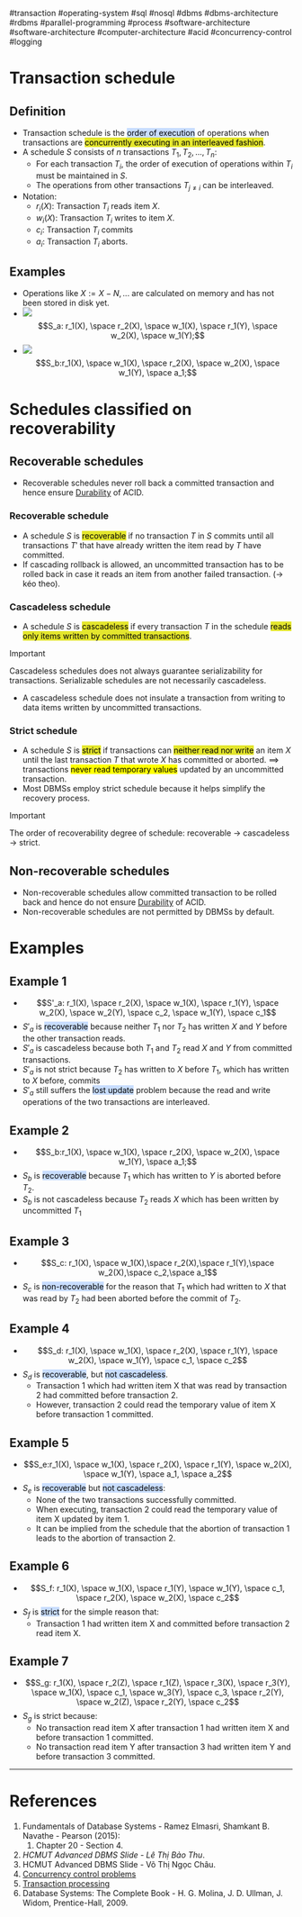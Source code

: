 #transaction #operating-system #sql #nosql #dbms #dbms-architecture #rdbms #parallel-programming #process 
#software-architecture #software-architecture #computer-architecture  #acid #concurrency-control #logging 

# Transaction schedule
## Definition
- Transaction schedule is the <mark style="background: #ADCCFFA6;">order of execution</mark> of operations when transactions are <mark style="background: #e4e62d;">concurrently executing in an interleaved fashion</mark>. 
- A schedule $S$ consists of $n$ transactions $T_1,T_2,...,T_n$:
	- For each transaction $T_i$, the order of execution of operations within $T_i$ must be maintained in $S$.
	- The operations from other transactions $T_{j \neq i}$ can be interleaved.
- Notation:
	- $r_i(X)$: Transaction $T_i$ reads item $X$.
	- $w_i(X)$: Transaction $T_i$ writes to item $X$.
	- $c_i$: Transaction $T_i$ commits
	- $a_i$: Transaction $T_i$ aborts.
## Examples
- Operations like $X := X-N,...$  are calculated on memory and has not been stored in disk yet.
- ![](Pasted%20image%2020241209092301.png) $$S_a: r_1(X), \space r_2(X), \space w_1(X), \space r_1(Y), \space w_2(X), \space w_1(Y);$$
- ![](Pasted%20image%2020241209092529.png) $$S_b:r_1(X), \space w_1(X), \space r_2(X), \space w_2(X), \space w_1(Y), \space a_1;$$
# Schedules classified on recoverability
## Recoverable schedules
- Recoverable schedules never roll back a committed transaction and hence ensure [Durability](Transaction%20processing.md#Durability) of ACID.
### Recoverable schedule
- A schedule $S$ is <mark style="background: #e4e62d;">recoverable</mark> if no transaction $T$ in $S$ commits until all transactions $T'$ that have already written the item read by $T$ have committed.
- If cascading rollback is allowed, an uncommitted transaction has to be rolled back in case it reads an item from another failed transaction. ($\rightarrow$ kéo theo). 
### Cascadeless schedule
- A schedule $S$ is <mark style="background: #e4e62d;">cascadeless</mark> if every transaction $T$ in the schedule <mark style="background: #e4e62d;">reads only items written by committed transactions</mark>.
>[!Important]
>Cascadeless schedules does not always guarantee serializability for transactions. Serializable schedules are not necessarily cascadeless.

- A cascadeless schedule does not insulate a transaction from writing to data items written by uncommitted transactions.
### Strict schedule
- A schedule $S$ is <mark style="background: #e4e62d;">strict</mark> if transactions can <mark style="background: #e4e62d;">neither read nor write</mark> an item $X$ until the last transaction $T$ that wrote $X$ has committed or aborted. $\implies$ transactions <mark class="hltr-yellow">never read temporary values</mark> updated by an uncommitted transaction.
- Most DBMSs employ strict schedule because it helps simplify the recovery process.

>[!Important]
>The order of recoverability degree of schedule: recoverable $\to$ cascadeless $\to$ strict.


## Non-recoverable schedules
- Non-recoverable schedules allow committed transaction to be rolled back and hence do not ensure [Durability](Transaction%20processing.md#Durability) of ACID.
- Non-recoverable schedules are not permitted by DBMSs by default.
# Examples
## Example 1
- $$S'_a: r_1(X), \space r_2(X), \space w_1(X), \space r_1(Y), \space w_2(X), \space w_2(Y), \space c_2, \space w_1(Y), \space c_1$$
- $S'_a$ is <mark style="background: #ADCCFFA6;">recoverable</mark> because neither $T_1$ nor $T_2$ has written $X$ and $Y$ before the other transaction reads.
- $S'_a$ is cascadeless because both $T_1$  and  $T_2$ read $X$ and $Y$ from committed transactions.
- $S'_a$ is not strict because $T_2$ has written to $X$ before $T_1$, which has written to $X$ before, commits
- $S'_a$ still suffers the <mark style="background: #ADCCFFA6;">lost update</mark> problem because the read and write operations of the two transactions are interleaved.
## Example 2
- $$S_b:r_1(X), \space w_1(X), \space r_2(X), \space w_2(X), \space w_1(Y), \space a_1;$$
- $S_b$ is <mark style="background: #ADCCFFA6;">recoverable</mark> because $T_1$ which has written to $Y$ is aborted before $T_2$.
- $S_b$ is not cascadeless because $T_2$ reads $X$ which has been written by uncommitted $T_1$
## Example 3
- $$S_c: r_1(X), \space w_1(X),\space r_2(X),\space r_1(Y),\space w_2(X),\space c_2,\space a_1$$
- $S_c$ is <mark style="background: #ADCCFFA6;">non-recoverable</mark> for the reason that $T_1$ which had written to $X$ that was read by $T_2$ had been aborted before the commit of $T_2$.
## Example 4
- $$S_d: r_1(X),  \space w_1(X), \space r_2(X), \space r_1(Y), \space w_2(X), \space w_1(Y), \space c_1, \space c_2$$
- $S_d$ is <mark style="background: #ADCCFFA6;">recoverable</mark>, but <mark style="background: #ADCCFFA6;">not cascadeless</mark>.
	- Transaction 1 which had written item X that was read by transaction 2 had committed before transaction 2.
	- However, transaction 2 could read the temporary value of item X before transaction 1  committed.
## Example 5
- $$S_e:r_1(X), \space w_1(X), \space r_2(X), \space r_1(Y), \space w_2(X), \space w_1(Y), \space a_1, \space a_2$$
- $S_e$ is <mark style="background: #ADCCFFA6;">recoverable</mark> but <mark style="background: #ADCCFFA6;">not cascadeless</mark>:
	- None of the two transactions successfully committed.
	- When executing, transaction 2 could read the temporary value of item X updated by item 1. 
	- It can be implied from the schedule that the abortion of transaction 1 leads to the abortion of transaction 2.
## Example 6
- $$S_f: r_1(X), \space w_1(X), \space r_1(Y), \space w_1(Y), \space c_1, \space r_2(X), \space w_2(X), \space c_2$$
- $S_f$ is <mark style="background: #ADCCFFA6;">strict</mark> for the simple reason that:
	- Transaction 1 had written item X and committed before transaction 2 read item X.
## Example 7
- $$S_g: r_1(X), \space r_2(Z), \space r_1(Z), \space r_3(X), \space r_3(Y), \space w_1(X), \space c_1, \space w_3(Y), \space c_3, \space r_2(Y), \space w_2(Z), \space r_2(Y), \space c_2$$
- $S_g$ is strict because:
	- No transaction read item X after transaction 1 had written item X and before transaction 1 committed.
	- No transaction read item Y after transaction 3 had written item Y and before transaction 3 committed.

---
# References
1. Fundamentals of Database Systems - Ramez Elmasri, Shamkant B. Navathe - Pearson (2015):
	1. Chapter 20 - Section 4.
2. *HCMUT Advanced DBMS Slide - Lê Thị Bảo Thu*.
3. HCMUT Advanced DBMS Slide - Võ Thị Ngọc Châu.
4. [Concurrency control problems](Concurrency%20control%20problems.md)
5. [Transaction processing](Transaction%20processing.md)
7. Database Systems: The Complete Book - H. G. Molina, J. D. Ullman, J. Widom, Prentice-Hall, 2009.